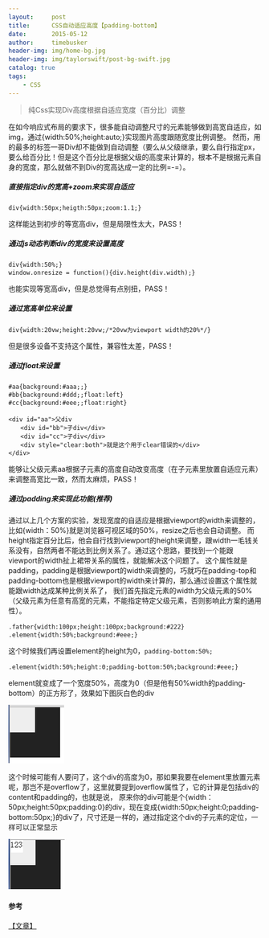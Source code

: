 ```yaml
---
layout:     post
title:      CSS自动适应高度【padding-bottom】
date:       2015-05-12
author:     timebusker
header-img: img/home-bg.jpg
header-img: img/taylorswift/post-bg-swift.jpg
catalog: true
tags:
    - CSS
---
```


> 纯Css实现Div高度根据自适应宽度（百分比）调整

在如今响应式布局的要求下，很多能自动调整尺寸的元素能够做到高宽自适应，如img，通过{width:50%;height:auto;}实现图片高度跟随宽度比例调整。
然而，用的最多的标签一哥Div却不能做到自动调整（要么从父级继承，要么自行指定px，要么给百分比！但是这个百分比是根据父级的高度来计算的，根本不是根据元素自身的宽度，那么就做不到Div的宽高达成一定的比例=-=）。


##### 直接指定div的宽高+zoom来实现自适应

```
div{width:50px;heigth:50px;zoom:1.1;}
```

这样能达到初步的等宽高div，但是局限性太大，PASS！

##### 通过js动态判断div的宽度来设置高度

```
div{width:50%;}
window.onresize = function(){div.height(div.width);}
```

也能实现等宽高div，但是总觉得有点别扭，PASS！

##### 通过宽高单位来设置

```
div{width:20vw;height:20vw;/*20vw为viewport width的20%*/}
```

但是很多设备不支持这个属性，兼容性太差，PASS！

##### 通过float来设置

```
#aa{background:#aaa;;}
#bb{background:#ddd;;float:left} 
#cc{background:#eee;;float:right}

<div id="aa">父div 
　　<div id="bb">子div</div> 
　　<div id="cc">子div</div> 
　　<div style="clear:both">就是这个用于clear错误的</div>
</div>
```

能够让父级元素aa根据子元素的高度自动改变高度（在子元素里放置自适应元素）来调整高宽比一致，然而太麻烦，PASS！

##### 通过padding来实现此功能(推荐)

通过以上几个方案的实验，发现宽度的自适应是根据viewport的width来调整的，比如{width：50%}就是浏览器可视区域的50%，resize之后也会自动调整。
而height指定百分比后，他会自行找到viewport的height来调整，跟width一毛钱关系没有，自然两者不能达到比例关系了。通过这个思路，要找到一个能跟viewport的width扯上裙带关系的属性，就能解决这个问题了。
这个属性就是padding，padding是根据viewport的width来调整的，巧就巧在padding-top和padding-bottom也是根据viewport的width来计算的，那么通过设置这个属性就能跟width达成某种比例关系了，
我们首先指定元素的width为父级元素的50%（父级元素为任意有高宽的元素，不能指定特定父级元素，否则影响此方案的通用性）。

```
.father{width:100px;height:100px;background:#222}
.element{width:50%;background:#eee;}
```

这个时候我们再设置element的height为0，`padding-bottom:50%;`

```
.element{width:50%;height:0;padding-bottom:50%;background:#eee;}
```

element就变成了一个宽度50%，高度为0（但是他有50%width的padding-bottom）的正方形了，效果如下图灰白色的div

![image](/img/css/css-padding.jpg)  

这个时候可能有人要问了，这个div的高度为0，那如果我要在element里放置元素呢，那岂不是overflow了，这里就要提到overflow属性了，它的计算是包括div的content和padding的，也就是说，
原来你的div可能是个{width：50px;height:50px;padding:0}的div，现在变成{width:50px;height:0;padding-bottom:50px;}的div了，尺寸还是一样的，通过指定这个div的子元素的定位，一样可以正常显示

![image](/img/css/css-padding1.jpg)  

#### 参考
[【文章】](http://zihua.li/2013/12/keep-height-relevant-to-width-using-css/)